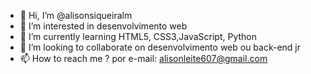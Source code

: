 - 👋 Hi, I’m @alisonsiqueiralm
- 👀 I’m interested in desenvolvimento web
- 🌱 I’m currently learning HTML5, CSS3,JavaScript, Python
- 💞️ I’m looking to collaborate on  desenvolvimento web ou back-end jr
- 📫 How to reach me ? por e-mail: alisonleite607@gmail.com

<!---
alisonsiqueiralm/alisonsiqueiralm is a ✨ special ✨ repository because its `README.md` (this file) appears on your GitHub profile.
You can click the Preview link to take a look at your changes.
--->
